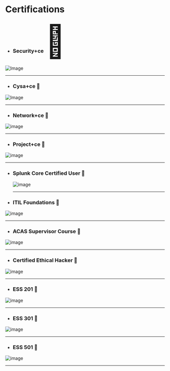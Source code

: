 # Certifications

- ### Security+ce <span style='font-size:100px;'>&#128220;</span>

![Image](https://github.com/user-attachments/assets/a0ad043b-230f-421c-9b67-7f3e07057158)

---

- ### Cysa+ce &#128220;

![Image](https://github.com/user-attachments/assets/6d119e77-829a-4984-85c1-931f246aa56d)

----

- ### Network+ce &#128220;

![image](https://github.com/user-attachments/assets/6e8c74bb-e29a-4e7a-95c1-02dd9dcf91b4)

----

- ### Project+ce &#128220;

![image](https://github.com/user-attachments/assets/b0e53172-d57e-483c-b212-51e119e17eab)

----


- ### Splunk Core Certified User &#128220;

  ![image](https://github.com/user-attachments/assets/a4b20656-55eb-469f-b7ec-c0606a80a9f8)

  ----


- ### ITIL Foundations &#128220;

![image](https://github.com/user-attachments/assets/5889789c-9e6a-4597-a3f0-6dd88148fc7f)

----

- ### ACAS Supervisor Course &#128220;

![image](https://github.com/user-attachments/assets/4cb1e5d7-a3c6-49ef-aed5-a0ed1b25a32a)

----

- ### Certified Ethical Hacker &#128220;

![image](https://github.com/user-attachments/assets/1549f05c-b850-4072-a859-87fda8e919f8)

----

- ### ESS 201 &#128220;

![image](https://github.com/user-attachments/assets/6b63f547-6d28-4d24-aab3-3b9ce10f115c)

----

- ### ESS 301 &#128220;

![image](https://github.com/user-attachments/assets/d9231e71-7c9b-4d62-9859-88e1ce99e731)

----

- ### ESS 501 &#128220;

![image](https://github.com/user-attachments/assets/5753192a-9a0a-489e-8890-5bc7578d181b)

----






  

